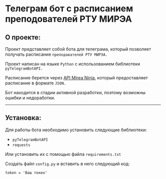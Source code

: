 # Телеграм бот с расписанием преподователей РТУ МИРЭА

## О проекте:
Проект представляет собой бота для телеграма, который позволяет получать расписание `преподавателей РТУ МИРЭА.`


Проект написан на языке `Python` с использованием библиотеки `pyTelegramBotAPI.`


Расписание берется через [API Mirea Ninja](https://github.com/mirea-ninja/rtu-mirea-schedule), который предоставляет расписание в формате `JSON.`

Бот находится в стадии активной разработки, поэтому возможны ошибки и недоработки.
***
## Установка:
Для работы бота необходимо установить следующие библиотеки:

 * `pyTelegramBotAPI`
 * `requests`

Или установить их с помощью файла `requirements.txt`

Создать файл  `config.py` и вставить в него следующий код:

    token = 'Ваш токен'


